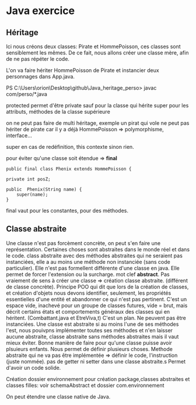 # Java exercice

## Héritage

Ici nous créons deux classes: Pirate et HommePoisson, ces classes sont sensiblement les mêmes.
De ce fait, nous allons créer une classe mère, afin de ne pas répéter le code.

L'on va faire hériter HommePoisson de Pirate et instancier deux personnages dans App.java.


PS C:\Users\orion\Desktop\github\Java_heritage_perso> javac com/perso/*.java

protected permet d'être private sauf pour la classe qui hérite
super pour les attributs, méthodes de la classe supérieure

on ne peut pas faire de multi héritage, exemple un pirat qui vole ne peut pas hériter de pirate car il y a déjà HommePoisson => polymorphisme, interface...

super en cas de redéfinition, this contexte sinon rien.

pour éviter qu'une classe soit étendue => **final**

    public final class Phenix extends HommePoisson {

    private int posZ;

    public  Phenix(String name) {
        super(name);
    }

final vaut pour les constantes, pour des méthodes.

## Classe abstraite

Une classe n'est pas forcèment concrète, on peut s'en faire une représentation. 
Certaines choses sont abstraites dans le monde réel et dans le code.
class abstraite avec des méthodes abstraites qui ne seraient pas instanciées, elle a au moins une méthode non instanciée (sans code particulier).
Elle n'est pas formellent différente d'une classe en java.
Elle permet de forcer l'extension ou la surcharge.
mot clef **abstract**.
Pas vraiement de sens à créer une classe => création classe abstraite. (différent de classe concrète).
Principe POO  qui dit que lors de la création de classes, et création d'objets nous devons identifier, seulement, les propriétés essentielles d'une entité et abandonner ce qui n'est pas pertinent.
C'est un espace vide, inachevé pour un groupe de classes futures, vide = brut, mais décrit certains états et comportements généraux des classes qui en héritent.
(Combattant.java et EtreViva,t)
C'est un plan.
Ne peuvent pas être instanciées.
Une classe est abstraite si au moins l'une de ses méthodes l'est, nous pouivpns implémenter toutes ses méthodes et n'en laisser aucune abstraite, classe abstraite sans méthodes abstraites mais il vaut mieux éviter.
Bonne manière de faire pour qu'une classe puisse avoir plsuieurs enfants.
Nous permet de définir plusieurs choses.
Methode abstraite qui ne va pas être implémentée => définir le code, l'instruction (juste nommée).
pas de getter ni setter dans une classe abstraite.s
Permet d'avoir un code solide.

Création dossier environnement pour création package,classes abstraites et classes filles:
voir schemaAbstract et dossier com.environnement


On peut étendre une classe native de Java.